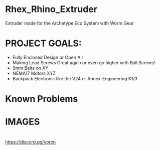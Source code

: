 # Rhex_Rhino_Extruder
Extruder made for the Archetype Eco System with Worm Gear

# PROJECT GOALS:
- Fully Enclosed Design or Open Air
- Making Lead Screws Great again or even go higher with Ball Screws! 
- 9mm Belts on XY
- NEMA17 Motors XYZ
- Backpack Electronic like the V24 or Annex-Engineering K1/3

# Known Problems

# IMAGES

#



https://discord.gg/voron
